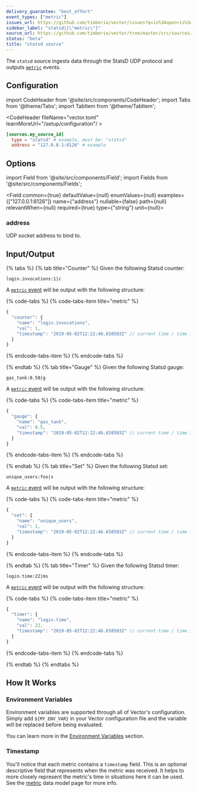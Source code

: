 ```yaml
---
delivery_guarantee: "best_effort"
event_types: ["metric"]
issues_url: https://github.com/timberio/vector/issues?q=is%3Aopen+is%3Aissue+label%3A%22source%3A+statsd%22
sidebar_label: "statsd|[\"metric\"]"
source_url: https://github.com/timberio/vector/tree/master/src/sources/statsd/mod.rs
status: "beta"
title: "statsd source" 
---
```


The `statsd` source ingests data through the StatsD UDP protocol and outputs [`metric`][docs.data-model#metric] events.

## Configuration

import CodeHeader from '@site/src/components/CodeHeader';
import Tabs from '@theme/Tabs';
import TabItem from '@theme/TabItem';


<CodeHeader fileName="vector.toml" learnMoreUrl="/setup/configuration"/ >

```toml
[sources.my_source_id]
  type = "statsd" # example, must be: "statsd"
  address = "127.0.0.1:8126" # example
```

## Options

import Field from '@site/src/components/Field';
import Fields from '@site/src/components/Fields';

<Fields filters={true}>


<Field
  common={true}
  defaultValue={null}
  enumValues={null}
  examples={["127.0.0.1:8126"]}
  name={"address"}
  nullable={false}
  path={null}
  relevantWhen={null}
  required={true}
  type={"string"}
  unit={null}>

### address

UDP socket address to bind to.


</Field>


</Fields>

## Input/Output

{% tabs %}
{% tab title="Counter" %}
Given the following Statsd counter:

```
login.invocations:1|c
```

A [`metric` event][docs.data-model#metric] will be output with the following structure:

{% code-tabs %}
{% code-tabs-item title="metric" %}
```javascript
{
  "counter": {
    "name": "login.invocations",
    "val": 1,
    "timestamp": "2019-05-02T12:22:46.658503Z" // current time / time ingested
  }
}
```
{% endcode-tabs-item %}
{% endcode-tabs %}

{% endtab %}
{% tab title="Gauge" %}
Given the following Statsd gauge:

```
gas_tank:0.50|g
```

A [`metric` event][docs.data-model#metric] will be output with the following structure:

{% code-tabs %}
{% code-tabs-item title="metric" %}
```javascript
{
  "gauge": {
    "name": "gas_tank",
    "val": 0.5,
    "timestamp": "2019-05-02T12:22:46.658503Z" // current time / time ingested
  }
}
```
{% endcode-tabs-item %}
{% endcode-tabs %}

{% endtab %}
{% tab title="Set" %}
Given the following Statsd set:

```
unique_users:foo|s
```

A [`metric` event][docs.data-model#metric] will be output with the following structure:

{% code-tabs %}
{% code-tabs-item title="metric" %}
```javascript
{
  "set": {
    "name": "unique_users",
    "val": 1,
    "timestamp": "2019-05-02T12:22:46.658503Z" // current time / time ingested
  }
}
```
{% endcode-tabs-item %}
{% endcode-tabs %}

{% endtab %}
{% tab title="Timer" %}
Given the following Statsd timer:

```
login.time:22|ms 
```

A [`metric` event][docs.data-model#metric] will be output with the following structure:

{% code-tabs %}
{% code-tabs-item title="metric" %}
```javascript
{
  "timer": {
    "name": "login.time",
    "val": 22,
    "timestamp": "2019-05-02T12:22:46.658503Z" // current time / time ingested
  }
}
```
{% endcode-tabs-item %}
{% endcode-tabs %}

{% endtab %}
{% endtabs %}

## How It Works

### Environment Variables

Environment variables are supported through all of Vector's configuration.
Simply add `${MY_ENV_VAR}` in your Vector configuration file and the variable
will be replaced before being evaluated.

You can learn more in the [Environment Variables][docs.configuration#environment-variables]
section.

### Timestamp

You'll notice that each metric contains a `timestamp` field. This is an optional
descriptive field that represents when the metric was received. It helps to
more closely represent the metric's time in situations here it can be used. See
the [metric][docs.data-model#metric] data model page for more info.


[docs.configuration#environment-variables]: ../../setup/configuration#environment-variables
[docs.data-model#metric]: ../../about/data-model#metric
